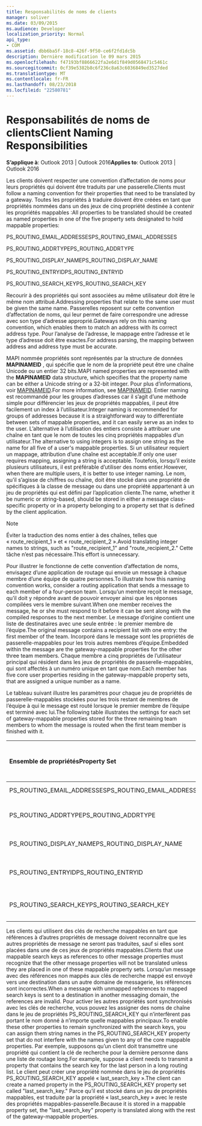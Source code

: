 ```yaml
---
title: Responsabilités de noms de clients
manager: soliver
ms.date: 03/09/2015
ms.audience: Developer
localization_priority: Normal
api_type:
- COM
ms.assetid: dbb6ba5f-18c8-426f-9f50-ce6f2fd1dc5b
description: Dernière modification le 09 mars 2015
ms.openlocfilehash: f47193bf8866622fa2e6d1f849d0568471c5461c
ms.sourcegitcommit: 0cf39e5382b8c6f236c8a63c6036849ed3527ded
ms.translationtype: MT
ms.contentlocale: fr-FR
ms.lasthandoff: 08/23/2018
ms.locfileid: "22580781"
---
```

# <a name="client-naming-responsibilities"></a><span data-ttu-id="6f788-103">Responsabilités de noms de clients</span><span class="sxs-lookup"><span data-stu-id="6f788-103">Client Naming Responsibilities</span></span>

  
  
<span data-ttu-id="6f788-104">**S’applique à**: Outlook 2013 | Outlook 2016</span><span class="sxs-lookup"><span data-stu-id="6f788-104">**Applies to**: Outlook 2013 | Outlook 2016</span></span> 
  
<span data-ttu-id="6f788-105">Les clients doivent respecter une convention d’affectation de noms pour leurs propriétés qui doivent être traduits par une passerelle.</span><span class="sxs-lookup"><span data-stu-id="6f788-105">Clients must follow a naming convention for their properties that need to be translated by a gateway.</span></span> <span data-ttu-id="6f788-106">Toutes les propriétés à traduire doivent être créées en tant que propriétés nommées dans un des jeux de cinq propriété destinée à contenir les propriétés mappables :</span><span class="sxs-lookup"><span data-stu-id="6f788-106">All properties to be translated should be created as named properties in one of the five property sets designated to hold mappable properties:</span></span>
  
<span data-ttu-id="6f788-107">PS_ROUTING_EMAIL_ADDRESSES</span><span class="sxs-lookup"><span data-stu-id="6f788-107">PS_ROUTING_EMAIL_ADDRESSES</span></span>
  
<span data-ttu-id="6f788-108">PS_ROUTING_ADDRTYPE</span><span class="sxs-lookup"><span data-stu-id="6f788-108">PS_ROUTING_ADDRTYPE</span></span>
  
<span data-ttu-id="6f788-109">PS_ROUTING_DISPLAY_NAME</span><span class="sxs-lookup"><span data-stu-id="6f788-109">PS_ROUTING_DISPLAY_NAME</span></span>
  
<span data-ttu-id="6f788-110">PS_ROUTING_ENTRYID</span><span class="sxs-lookup"><span data-stu-id="6f788-110">PS_ROUTING_ENTRYID</span></span>
  
<span data-ttu-id="6f788-111">PS_ROUTING_SEARCH_KEY</span><span class="sxs-lookup"><span data-stu-id="6f788-111">PS_ROUTING_SEARCH_KEY</span></span>
  
<span data-ttu-id="6f788-112">Recourir à des propriétés qui sont associées au même utilisateur doit être le même nom attribué.</span><span class="sxs-lookup"><span data-stu-id="6f788-112">Addressing properties that relate to the same user must be given the same name.</span></span> <span data-ttu-id="6f788-113">Passerelles reposent sur cette convention d’affectation de noms, qui leur permet de faire correspondre une adresse avec son type d’adresse approprié.</span><span class="sxs-lookup"><span data-stu-id="6f788-113">Gateways rely on this naming convention, which enables them to match an address with its correct address type.</span></span> <span data-ttu-id="6f788-114">Pour l’analyse de l’adresse, le mappage entre l’adresse et le type d’adresse doit être exactes.</span><span class="sxs-lookup"><span data-stu-id="6f788-114">For address parsing, the mapping between address and address type must be accurate.</span></span>
  
<span data-ttu-id="6f788-115">MAPI nommée propriétés sont représentés par la structure de données **MAPINAMEID** , qui spécifie que le nom de la propriété peut être une chaîne Unicode ou un entier 32 bits.</span><span class="sxs-lookup"><span data-stu-id="6f788-115">MAPI named properties are represented with the **MAPINAMEID** data structure, which specifies that the property name can be either a Unicode string or a 32-bit integer.</span></span> <span data-ttu-id="6f788-116">Pour plus d’informations, voir [MAPINAMEID](mapinameid.md).</span><span class="sxs-lookup"><span data-stu-id="6f788-116">For more information, see [MAPINAMEID](mapinameid.md).</span></span> <span data-ttu-id="6f788-117">Entier naming est recommandé pour les groupes d’adresses car il s’agit d’une méthode simple pour différencier les jeux de propriétés mappables, il peut être facilement un index à l’utilisateur.</span><span class="sxs-lookup"><span data-stu-id="6f788-117">Integer naming is recommended for groups of addresses because it is a straightforward way to differentiate between sets of mappable properties, and it can easily serve as an index to the user.</span></span> <span data-ttu-id="6f788-118">L’alternative à l’utilisation des entiers consiste à attribuer une chaîne en tant que le nom de toutes les cinq propriétés mappables d’un utilisateur.</span><span class="sxs-lookup"><span data-stu-id="6f788-118">The alternative to using integers is to assign one string as the name for all five of a user's mappable properties.</span></span> <span data-ttu-id="6f788-119">Si un utilisateur requiert un mappage, attribution d’une chaîne est acceptable.</span><span class="sxs-lookup"><span data-stu-id="6f788-119">If only one user requires mapping, assigning a string is acceptable.</span></span> <span data-ttu-id="6f788-120">Toutefois, lorsqu’il existe plusieurs utilisateurs, il est préférable d’utiliser des noms entier.</span><span class="sxs-lookup"><span data-stu-id="6f788-120">However, when there are multiple users, it is better to use integer naming.</span></span> <span data-ttu-id="6f788-121">Le nom, qu’il s’agisse de chiffres ou chaîne, doit être stocké dans une propriété de spécifiques à la classe de message ou dans une propriété appartenant à un jeu de propriétés qui est défini par l’application cliente.</span><span class="sxs-lookup"><span data-stu-id="6f788-121">The name, whether it be numeric or string-based, should be stored in either a message class-specific property or in a property belonging to a property set that is defined by the client application.</span></span> 
  
> [!NOTE]
> <span data-ttu-id="6f788-122">Éviter la traduction des noms entier à des chaînes, telles que « route_recipient_1 » et « route_recipient_2 ».</span><span class="sxs-lookup"><span data-stu-id="6f788-122">Avoid translating integer names to strings, such as "route_recipient_1" and "route_recipient_2."</span></span> <span data-ttu-id="6f788-123">Cette tâche n’est pas nécessaire.</span><span class="sxs-lookup"><span data-stu-id="6f788-123">This effort is unnecessary.</span></span> 
  
<span data-ttu-id="6f788-124">Pour illustrer le fonctionne de cette convention d’affectation de noms, envisagez d’une application de routage qui envoie un message à chaque membre d’une équipe de quatre personnes.</span><span class="sxs-lookup"><span data-stu-id="6f788-124">To illustrate how this naming convention works, consider a routing application that sends a message to each member of a four-person team.</span></span> <span data-ttu-id="6f788-125">Lorsqu’un membre reçoit le message, qu’il doit y répondre avant de pouvoir envoyer ainsi que les réponses compilées vers le membre suivant.</span><span class="sxs-lookup"><span data-stu-id="6f788-125">When one member receives the message, he or she must respond to it before it can be sent along with the compiled responses to the next member.</span></span> <span data-ttu-id="6f788-126">Le message d’origine contient une liste de destinataires avec une seule entrée : le premier membre de l’équipe.</span><span class="sxs-lookup"><span data-stu-id="6f788-126">The original message contains a recipient list with one entry: the first member of the team.</span></span> <span data-ttu-id="6f788-127">Incorporé dans le message sont les propriétés de passerelle-mappables pour les trois autres membres d’équipe.</span><span class="sxs-lookup"><span data-stu-id="6f788-127">Embedded within the message are the gateway-mappable properties for the other three team members.</span></span> <span data-ttu-id="6f788-128">Chaque membre a cinq propriétés de l’utilisateur principal qui résident dans les jeux de propriétés de passerelle-mappables, qui sont affectés à un numéro unique en tant que nom.</span><span class="sxs-lookup"><span data-stu-id="6f788-128">Each member has five core user properties residing in the gateway-mappable property sets, that are assigned a unique number as a name.</span></span> 
  
<span data-ttu-id="6f788-129">Le tableau suivant illustre les paramètres pour chaque jeu de propriétés de passerelle-mappables stockées pour les trois restant de membres de l’équipe à qui le message est routé lorsque le premier membre de l’équipe est terminé avec lui.</span><span class="sxs-lookup"><span data-stu-id="6f788-129">The following table illustrates the settings for each set of gateway-mappable properties stored for the three remaining team members to whom the message is routed when the first team member is finished with it.</span></span>
  
|<span data-ttu-id="6f788-130">**Ensemble de propriétés**</span><span class="sxs-lookup"><span data-stu-id="6f788-130">**Property Set**</span></span>|<span data-ttu-id="6f788-131">**Deuxième équipe <br/> membre**</span><span class="sxs-lookup"><span data-stu-id="6f788-131">**Second Team  <br/> Member**</span></span>|<span data-ttu-id="6f788-132">**Troisième d’équipe <br/> membre**</span><span class="sxs-lookup"><span data-stu-id="6f788-132">**Third Team  <br/> Member**</span></span>|<span data-ttu-id="6f788-133">**Quatrième de l’équipe <br/> membre**</span><span class="sxs-lookup"><span data-stu-id="6f788-133">**Fourth Team  <br/> Member**</span></span>|
|:-----|:-----|:-----|:-----|
|<span data-ttu-id="6f788-134">PS_ROUTING_EMAIL_ADDRESSES</span><span class="sxs-lookup"><span data-stu-id="6f788-134">PS_ROUTING_EMAIL_ADDRESSES</span></span>  <br/> |<span data-ttu-id="6f788-135">Adresse = 0</span><span class="sxs-lookup"><span data-stu-id="6f788-135">Address = 0</span></span>  <br/> |<span data-ttu-id="6f788-136">Adresse = 1</span><span class="sxs-lookup"><span data-stu-id="6f788-136">Address = 1</span></span>  <br/> |<span data-ttu-id="6f788-137">Adresse = 2</span><span class="sxs-lookup"><span data-stu-id="6f788-137">Address = 2</span></span>  <br/> |
|<span data-ttu-id="6f788-138">PS_ROUTING_ADDRTYPE</span><span class="sxs-lookup"><span data-stu-id="6f788-138">PS_ROUTING_ADDRTYPE</span></span>  <br/> |<span data-ttu-id="6f788-139">Type d’adresse = 0</span><span class="sxs-lookup"><span data-stu-id="6f788-139">Address type = 0</span></span>  <br/> |<span data-ttu-id="6f788-140">Type d’adresse = 1</span><span class="sxs-lookup"><span data-stu-id="6f788-140">Address type = 1</span></span>  <br/> |<span data-ttu-id="6f788-141">Type d’adresse = 2</span><span class="sxs-lookup"><span data-stu-id="6f788-141">Address type = 2</span></span>  <br/> |
|<span data-ttu-id="6f788-142">PS_ROUTING_DISPLAY_NAME</span><span class="sxs-lookup"><span data-stu-id="6f788-142">PS_ROUTING_DISPLAY_NAME</span></span>  <br/> |<span data-ttu-id="6f788-143">Nom complet = 0</span><span class="sxs-lookup"><span data-stu-id="6f788-143">Display name = 0</span></span>  <br/> |<span data-ttu-id="6f788-144">Nom complet = 1</span><span class="sxs-lookup"><span data-stu-id="6f788-144">Display name = 1</span></span>  <br/> |<span data-ttu-id="6f788-145">Nom complet = 2</span><span class="sxs-lookup"><span data-stu-id="6f788-145">Display name = 2</span></span>  <br/> |
|<span data-ttu-id="6f788-146">PS_ROUTING_ENTRYID</span><span class="sxs-lookup"><span data-stu-id="6f788-146">PS_ROUTING_ENTRYID</span></span>  <br/> |<span data-ttu-id="6f788-147">Identificateur d’entrée = 0</span><span class="sxs-lookup"><span data-stu-id="6f788-147">Entry identifier = 0</span></span>  <br/> |<span data-ttu-id="6f788-148">Identificateur d’entrée = 1</span><span class="sxs-lookup"><span data-stu-id="6f788-148">Entry identifier = 1</span></span>  <br/> |<span data-ttu-id="6f788-149">Identificateur d’entrée = 2</span><span class="sxs-lookup"><span data-stu-id="6f788-149">Entry identifier = 2</span></span>  <br/> |
|<span data-ttu-id="6f788-150">PS_ROUTING_SEARCH_KEY</span><span class="sxs-lookup"><span data-stu-id="6f788-150">PS_ROUTING_SEARCH_KEY</span></span>  <br/> |<span data-ttu-id="6f788-151">Clé de recherche = 0</span><span class="sxs-lookup"><span data-stu-id="6f788-151">Search key = 0</span></span>  <br/> |<span data-ttu-id="6f788-152">Clé de recherche = 1</span><span class="sxs-lookup"><span data-stu-id="6f788-152">Search key = 1</span></span>  <br/> |<span data-ttu-id="6f788-153">Clé de recherche = 2</span><span class="sxs-lookup"><span data-stu-id="6f788-153">Search key = 2</span></span>  <br/> |
   
<span data-ttu-id="6f788-154">Les clients qui utilisent des clés de recherche mappables en tant que références à d’autres propriétés de message doivent reconnaître que les autres propriétés de message ne seront pas traduites, sauf si elles sont placées dans une de ces jeux de propriétés mappables.</span><span class="sxs-lookup"><span data-stu-id="6f788-154">Clients that use mappable search keys as references to other message properties must recognize that the other message properties will not be translated unless they are placed in one of these mappable property sets.</span></span> <span data-ttu-id="6f788-155">Lorsqu’un message avec des références non mappés aux clés de recherche mappé est envoyé vers une destination dans un autre domaine de messagerie, les références sont incorrectes.</span><span class="sxs-lookup"><span data-stu-id="6f788-155">When a message with unmapped references to mapped search keys is sent to a destination in another messaging domain, the references are invalid.</span></span> <span data-ttu-id="6f788-156">Pour activer les autres propriétés sont synchronisés avec les clés de recherche, vous pouvez les assigner des noms de chaîne dans le jeu de propriétés PS_ROUTING_SEARCH_KEY qui n’interfèrent pas portant le nom donné à n’importe quelle mappables principaux.</span><span class="sxs-lookup"><span data-stu-id="6f788-156">To enable these other properties to remain synchronized with the search keys, you can assign them string names in the PS_ROUTING_SEARCH_KEY property set that do not interfere with the names given to any of the core mappable properties.</span></span> <span data-ttu-id="6f788-157">Par exemple, supposons qu’un client doit transmettre une propriété qui contient la clé de recherche pour la dernière personne dans une liste de routage long.</span><span class="sxs-lookup"><span data-stu-id="6f788-157">For example, suppose a client needs to transmit a property that contains the search key for the last person in a long routing list.</span></span> <span data-ttu-id="6f788-158">Le client peut créer une propriété nommée dans le jeu de propriétés PS_ROUTING_SEARCH_KEY appelé « last_search_key ».</span><span class="sxs-lookup"><span data-stu-id="6f788-158">The client can create a named property in the PS_ROUTING_SEARCH_KEY property set called "last_search_key."</span></span> <span data-ttu-id="6f788-159">Parce qu’il est stocké dans un jeu de propriétés mappables, est traduite par la propriété « last_search_key » avec le reste des propriétés mappables-passerelle.</span><span class="sxs-lookup"><span data-stu-id="6f788-159">Because it is stored in a mappable property set, the "last_search_key" property is translated along with the rest of the gateway-mappable properties.</span></span>
  

